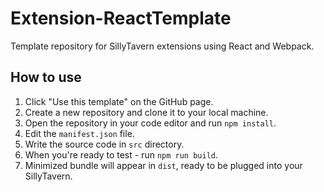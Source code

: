 # Extension-ReactTemplate
Template repository for SillyTavern extensions using React and Webpack.

## How to use

1. Click "Use this template" on the GitHub page.
2. Create a new repository and clone it to your local machine.
3. Open the repository in your code editor and run `npm install`.
4. Edit the `manifest.json` file.
5. Write the source code in `src` directory.
6. When you're ready to test - run `npm run build`.
7. Minimized bundle will appear in `dist`, ready to be plugged into your SillyTavern.
